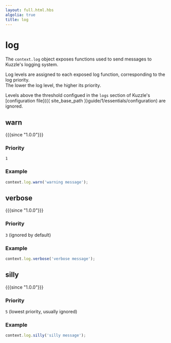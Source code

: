 ```yaml
---
layout: full.html.hbs
algolia: true
title: log
---
```



# log

The `context.log` object exposes functions used to send messages to Kuzzle's logging system.

Log levels are assigned to each exposed log function, corresponding to the log priority.  
The lower the log level, the higher its priority.

Levels above the threshold configued in the `logs` section of Kuzzle's [configuration file]({{ site_base_path }}guide/1/essentials/configuration) are ignored.


## warn

{{{since "1.0.0"}}}

### Priority

`1`

### Example

```js
context.log.warn('warning message');
```


## verbose

{{{since "1.0.0"}}}

### Priority

`3` (ignored by default)

### Example 

```js
context.log.verbose('verbose message');
```


## silly

{{{since "1.0.0"}}}

### Priority

`5` (lowest priority, usually ignored)

### Example

```js
context.log.silly('silly message');
```
